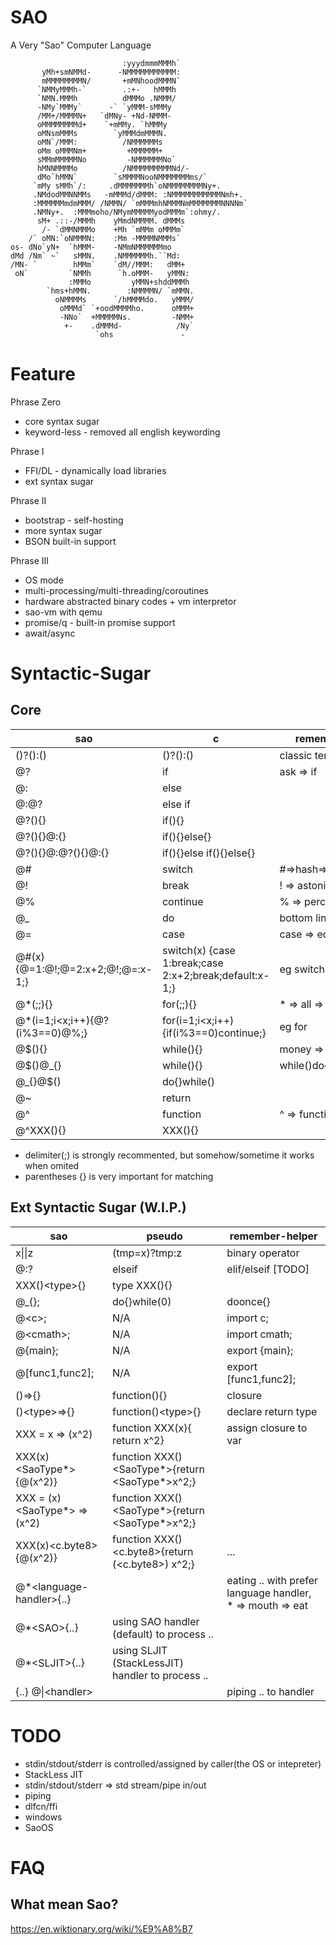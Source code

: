 # SAO

A Very "Sao" Computer Language

```
                         :yyydmmmMMMh`                  
       yMh+smNMMd-      -NMMMMMMMMMMM:                  
       mMMMMMMMMN/       +mMNhoodMMMN`                  
      `NMMyMMMh-`        .:+-   hMMMh                   
      `NMN.MMMh          dMMMo .NMMM/                   
      -NMy`MMMy`      -` `yMMM-sMMMy                    
      /MM+/MMMMN+   `dMNy- +Nd-NMMM-                    
      oMMMMMMMMd+    `+mMMy. `hMMMy                     
      oMNsmMMMs        `yMMMdmMMMN.                     
      oMN`/MMM:          /NMMMMMMs                      
      oMm oMMMNm+         +MMMMMM+                      
      sMMmMMMMMNo         -NMMMMMMNo`                   
      hMNNMMMMo          /NMMMMMMMMMNd/-                
      dMo`hMMN`        `sMMMMNooNMMMMMMMms/`            
     `mMy sMMh`/:     .dMMMMMMMh`oNMMMMMMMMNy+.         
     .NMdodMMNNMMs   -mMMMd/dMMM: :NMMMMMMMMMMMNmh+.    
     :MMMMMMmdmMMM/ /NMMN/ `mMMMmhNMMMNmMMMMMMMNNNNm`   
     .NMNy+.  :MMMmoho/NMymMMMMMyodMMMm`:ohmy/.         
      sM+ .::-/MMMh    yMmdNMMMM. dMMMs                 
       /- `dMMNMMMo    +Mh `mMMm oMMMm`                 
    /` oMN:`oNMMMN:    :Mm -MMMMNMMMs`                  
os- dNo`yN+  `hMMM-    -NMmNMMMMMMmo                    
dMd /Nm` ~`   sMMN.    .NMMMMMMh.``Md:                  
/MN- `        hMMm`    `dM//MMM:   dMM+                 
 oN`         `NMMh      `h.oMMM-   yMMN:                
             :MMMo         yMMN+shddMMMh                
        `hms+hMMN.        :NMMMMN/ `mMMN.               
          oNMMMMs      `/hMMMMdo.   yMMM/               
           oMMMd` `+oodMMMMho.      oMMM+               
           -NNo`  +MMMMMNs.         -NMM+               
            +-    .dMMMd-            /Ny`               
                   `ohs               -                 
```

# Feature

Phrase Zero

* core syntax sugar
* keyword-less - removed all english keywording

Phrase I

* FFI/DL            - dynamically load libraries
* ext syntax sugar

Phrase II

* bootstrap         - self-hosting
* more syntax sugar
* BSON built-in support

Phrase III

* OS mode
* multi-processing/multi-threading/coroutines
* hardware abstracted binary codes + vm interpretor
* sao-vm with qemu
* promise/q     - built-in promise support
* await/async

# Syntactic-Sugar
## Core 

<font size=7>

| sao | c | remember-helper |
|---|---|---|
| ()?():() | ()?():() | classic ternary operator |
| @? | if | ask => if |
| @: | else |  |
| @:@? | else if |  |
| @?(){} | if(){} |
| @?(){}@:{} | if(){}else{} |
| @?(){}@:@?(){}@:{} | if(){}else if(){}else{} |
| @# | switch | #=>hash=>hasing=>switch |
| @! | break | ! => astonished => break |
| @% | continue | % => percent => continue |
| @\_ | do| bottom line => just do it |
| @= | case | case => equals |
| @#(x){@=1:@!;@=2:x+2;@!;@=:x-1;} | switch(x) {case 1:break;case 2:x+2;break;default:x-1;} | eg switch |
| @\*(;;){} | for(;;){} | \* => all => for loop |
| @\*(i=1;i<x;i++){@?(i%3==0)@%;} | for(i=1;i<x;i++) {if(i%3==0)continue;} | eg for |
| @$(){} | while(){} | money => loop |
| @$()@\_{} | while(){}  | while()do{} |
| @\_{}@$() | do{}while() | 
| @~ | return |  |
| @^ | function | ^ => function block |
| @^XXX(){} | XXX(){} |

</font>

* delimiter(;) is strongly recommented, but somehow/sometime it works when omited
* parentheses {} is very important for matching

## Ext Syntactic Sugar (W.I.P.)

| sao | pseudo | remember-helper |
|---|---|---|
| x\|\|z | (tmp=x)?tmp:z | binary operator |
| @:? | elseif | elif/elseif [TODO] |
| XXX()\<type\>{} | type XXX(){} |
| @\_{}; | do{}while(0) | doonce{} |
| @\<c\>; | N/A | import c; |
| @\<cmath\>; | N/A | import cmath; |
| @{main}; | N/A | export {main}; |
| @[func1,func2]; | N/A | export [func1,func2]; |
| ()=>{} | function(){} | closure |
| ()\<type\>=>{} | function()\<type\>{} | declare return type |
| XXX = x => (x^2) | function XXX(x){ return x^2} | assign closure to var |
| XXX(x)\<SaoType*\>{@(x^2)} | function XXX()\<SaoType*\>{return \<SaoType*\>x^2;} |  |
| XXX = (x)\<SaoType*\> => (x^2) | function XXX()\<SaoType*\>{return \<SaoType*\>x^2;} |  |
| XXX(x)\<c.byte8\>{@(x^2)} | function XXX()\<c.byte8\>{return (\<c.byte8\>) x^2;} | ... |
| @\*\<language-handler\>{..} | | eating .. with prefer language handler, * =\> mouth =\> eat |
| @\*\<SAO\>{..} | using SAO handler (default) to process .. |
| @\*\<SLJIT\>{..} | using SLJIT (StackLessJIT) handler to process .. |
| {..} @\|\<handler\> | | piping .. to handler |

# TODO

* stdin/stdout/stderr is controlled/assigned by caller(the OS or intepreter)
* StackLess JIT
* stdin/stdout/stderr => std stream/pipe in/out
* piping
* dlfcn/ffi
* windows
* SaoOS

# FAQ

## What mean Sao?

https://en.wiktionary.org/wiki/%E9%A8%B7














